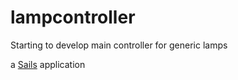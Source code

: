 # lampcontroller
Starting to develop main controller for generic lamps


a [Sails](http://sailsjs.org) application
